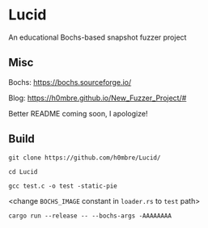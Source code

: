 # Lucid
An educational Bochs-based snapshot fuzzer project

## Misc
Bochs: https://bochs.sourceforge.io/

Blog: https://h0mbre.github.io/New_Fuzzer_Project/#

Better README coming soon, I apologize!

## Build
`git clone https://github.com/h0mbre/Lucid/`

`cd Lucid`

`gcc test.c -o test -static-pie`

<change `BOCHS_IMAGE` constant in `loader.rs` to `test` path>

`cargo run --release -- --bochs-args -AAAAAAAA`
